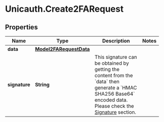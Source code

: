 # Unicauth.Create2FARequest

## Properties
Name | Type | Description | Notes
------------ | ------------- | ------------- | -------------
**data** | [**Model2FARequestData**](Model2FARequestData.md) |  | 
**signature** | **String** | This signature can be obtained by getting the content from the &#x60;data&#x60; then generate a &#x60;HMAC SHA256 Base64&#x60; encoded data. Please check the [Signature](#section/Signature) section. | 
